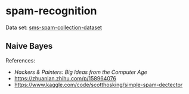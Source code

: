 # spam-recognition

Data set: [sms-spam-collection-dataset](https://www.kaggle.com/datasets/uciml/sms-spam-collection-dataset)

## Naive Bayes

References:

- *Hackers & Painters: Big Ideas from the Computer Age*
- https://zhuanlan.zhihu.com/p/158964076
- https://www.kaggle.com/code/scotthosking/simple-spam-dectector
